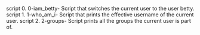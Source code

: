 script 0. 0-iam_betty- Script that switches the current user to the user betty.
script 1. 1-who_am_i- Script that prints the effective username of the current user.
script 2. 2-groups- Script prints all the groups the current user is part of.
